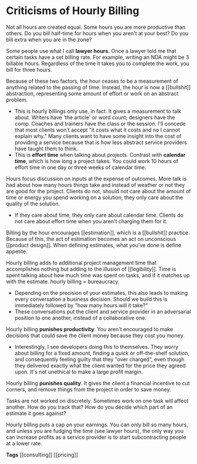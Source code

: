 # Criticisms of Hourly Billing

Not all hours are created equal. Some hours you are more productive than others. Do you bill half-time for hours when you aren't at your best? Do you bill extra when you are in the zone? 

Some people use what I call **lawyer hours.** Once a lawyer told me that certain tasks have a set billing rate. For example, writing an NDA might be 3 billable hours. Regardless of the time it takes you to complete the work, you bill for three hours. 

Because of these two factors, the hour ceases to be a measurement of anything related to  the passing of time. Instead, the hour is now a [[bullshit]] abstraction, representing some amount of effort or work on an abstract problem. 

  - This is hourly billings only use, in fact. It gives a measurement to talk about. Writers have 'the article' or word count; designers have the comp. Coaches and trainers have the class or the session. I'll concede that most clients won't accept "it costs what it costs and no I cannot explain why." Many clients want to have some insight into the cost of providing a service because that is how less abstract service providers have taught them to think. 
  - This is **effort time** when talking about projects. Contrast with **calendar time**, which is how long a project takes. You could work 10 hours of effort time in one day or three weeks of calendar time. 

Hours focus discussion on inputs at the expense of outcomes. More talk is had about how many hours things take and instead of weather or not they are good for the project. Clients do not, should not care about the amount of time or energy you spend working on a solution, they only care about the quality of the solution. 
  - If they care about time, they only care about calendar time. Clients do not care about effort time when you aren't charging them for it.

Billing by the hour encourages [[estimation]], which is a [[bullshit]] practice. Because of this, the act of estimation becomes an act on unconscious [[product design]]. When defining estimates, what you've done is define appetite. 

Hourly billing adds to additional project management time that accomplishes nothing but adding to the illusion of [[legibility]]. Time is spent talking about how much time was spent on tasks, and if it matches up with the estimate. hourly billing = bureaucracy. 
  - Depending on the precision of your estimates, this also leads to making every conversation a business decision. Should we build this is immediately followed by "how many hours will it take?" 
  - These conversations put the client and service provider in an adversarial position to one another, instead of a collaborative one.

Hourly billing **punishes productivity**. You aren't encouraged to make decisions that could save the client money because they cost you money. 
  - Interestingly, I see developers doing this to themselves. They worry about billing for a fixed amount, finding a quick or off-the-shelf solution, and consequently feeling guilty that they "over charged", even though they delivered exactly what the client wanted for the price they agreed upon. It's not unethical to make a large profit margin.

Hourly billing **punishes quality**. It gives the client a financial incentive to cut corners, and remove things from the project in order to save money. 

Tasks are not worked on discretely. Sometimes work on one task will affect another. How do you track that? How do you decide which part of an estimate it goes against? 

Hourly billing puts a cap on your earnings. You can only bill so many hours, and unless you are fudging the time (see lawyer hours), the only way you can increase profits as a service provider is to start subcontracting people at a lower rate. 


**Tags** [[consulting]] [[pricing]]
